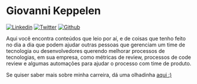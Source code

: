 # Giovanni Keppelen

[![Linkedin](https://cdn3.iconfinder.com/data/icons/2018-social-media-logotypes/1000/2018_social_media_popular_app_logo_linkedin-32.png)](http://linkedin.com/in/keppelen/)
[![Twitter](https://cdn3.iconfinder.com/data/icons/2018-social-media-logotypes/1000/2018_social_media_popular_app_logo_twitter-32.png)](https://twitter.com/keppelen)
[![Github](https://cdn1.iconfinder.com/data/icons/smallicons-logotypes/32/github-32.png)](http://github.com/keppelen)

Aqui você encontra conteúdos que leio por aí, e de coisas que tenho feito no dia a dia que podem ajudar outras pessoas que gerenciam um time de tecnologia ou desenvolvedores querendo melhorar processos de tecnologias, em sua empresa, como métricas de review, processos de code review e algumas automações para ajudar o processo com time de produto.

Se quiser saber mais sobre minha carreira, dá uma olhadinha [aqui :)](./about)
